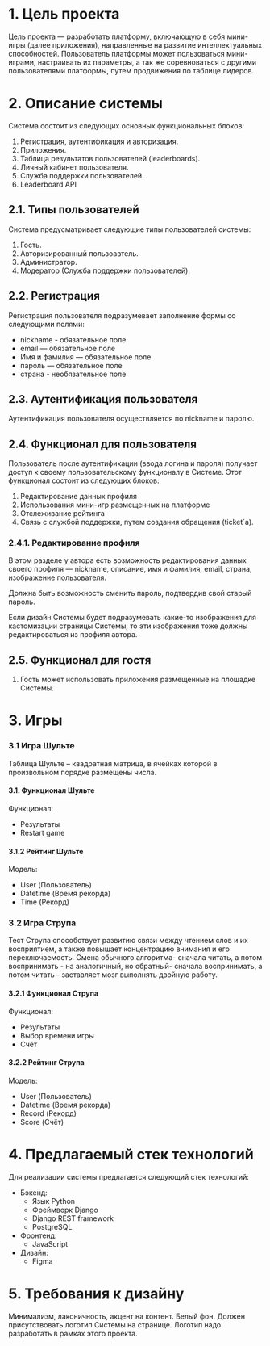 # 1. Цель проекта

Цель проекта — разработать платформу, включающую в себя мини-игры
(далее приложения), направленные на развитие интеллектуальных способностей.
Пользователь платформы может пользоваться мини-играми, настраивать их параметры,
а так же соревноваться с другими пользователями платформы, путем продвижения по
таблице лидеров.


# 2. Описание системы

Система состоит из следующих основных функциональных блоков:

1. Регистрация, аутентификация и авторизация.
2. Приложения.
3. Таблица результатов пользователей (leaderboards).
4. Личный кабинет пользователя.
5. Служба поддержки пользователей.
6. Leaderboard API


## 2.1. Типы пользователей

Система предусматривает следующие типы пользователей системы:

1. Гость.
2. Авторизированный пользоавтель.
3. Администратор.
4. Модератор (Служба поддержки пользователей).

## 2.2. Регистрация

Регистрация пользователя подразумевает заполнение формы со следующими полями:

* nickname - обязательное поле
* email — обязательное поле
* Имя и фамилия — обязательное поле
* пароль — обязательное поле
* страна - необязательное поле


## 2.3. Аутентификация пользователя

Аутентификация пользователя осуществляется по nickname и паролю.


## 2.4. Функционал для пользователя

Пользователь после аутентификации (ввода логина и пароля) получает доступ к 
своему пользовательскому функционалу в Системе. Этот функционал состоит из
следующих блоков:

1. Редактирование данных профиля
2. Использования мини-игр размещенных на платформе
3. Отслеживание рейтинга
4. Связь с службой поддержки, путем создания обращения (ticket`a).

### 2.4.1. Редактирование профиля

В этом разделе у автора есть возможность редактирования данных
своего профиля — nickname, описание, имя и фамилия, email, страна, изображение пользователя.

Должна быть возможность сменить пароль, подтвердив свой старый пароль.

Если дизайн Системы будет подразумевать какие-то изображения для кастомизации
страницы Системы, то эти изображения тоже должны редактироваться из профиля
автора.

## 2.5. Функционал для гостя

1. Гость может использовать приложения размещенные на площадке Системы.

# 3. Игры

### 3.1 Игра Шульте

Таблица Шульте – квадратная матрица, в ячейках которой в произвольном порядке
размещены числа.

#### 3.1. Функционал Шульте

Функционал: 
 - Результаты
 - Restart game

#### 3.1.2 Рейтинг Шульте

Модель: 
 - User (Пользователь)
 - Datetime (Время рекорда)
 - Time (Рекорд)

### 3.2 Игра Струпа

Тест Струпа способствует развитию связи между чтением слов и их восприятием, 
а также повышает концентрацию внимания и его переключаемость. 
Смена обычного алгоритма- сначала читать, а потом воспринимать - на аналогичный, 
но обратный- сначала воспринимать, а потом читать - заставляет мозг выполнять
двойную работу.
        

#### 3.2.1 Функционал Струпа

Функционал: 
 - Результаты
 - Выбор времени игры
 - Счёт

#### 3.2.2 Рейтинг Струпа

Модель:
 - User (Пользователь)
 - Datetime (Время рекорда)
 - Record (Рекорд)
 - Score (Счёт)

# 4. Предлагаемый стек технологий
Для реализации системы предлагается следующий стек технологий:

* Бэкенд:
    - Язык Python
    - Фреймворк Django
    - Django REST framework
    - PostgreSQL
* Фронтенд:
    - JavaScript
* Дизайн:
    - Figma

# 5. Требования к дизайну

Минимализм, лаконичность, акцент на контент. Белый фон. Должен присутствовать
логотип Системы на странице. Логотип надо разработать в рамках
этого проекта.
